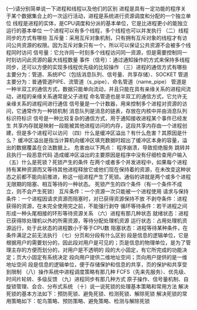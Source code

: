 (一)请分别简单说一下进程和线程以及他们的区别
进程是具有一定功能的程序关于某个数据集合上的一次运行活动，进程是系统进行资源调度和分配的一个独立单位
线程是进程的实体，是CPU调度和分派的基本单位，它是比进程更小的能独立运行的基本单位
一个进程可以有多个线程，多个线程也可以并发执行
（二）线程同步的方式有哪些
互斥量：采用互斥对象机制，只有拥有互斥对象的线程才有访问公共资源的权限。因为互斥对象只有一个，所以可以保证公共资源不会被多个线程同时访问
信号量：它允许同一时刻多个线程访问同一资源，但是需要控制同一时刻访问此资源的最大线程数量
事件（信号）：通过通知操作的方式来保持多线程同步，还可以方便的实现多线程优先级的比较操作
（三）进程的通信方式有哪些
主要分为：管道、系统IPC（包括消息队列、信号量、共享存储）、SOCKET
管道主要分为：普通管道PIPE、流管道（s_pipe）、命名管道（name_pipe）
管道是一种半双工的通信方式，数据只能单向流动，并且只能在具有亲缘关系的进程间流动，进程的亲缘关系通常是父子进程
命名管道也是半双工的通信方式，它允许无亲缘关系的进程间进行通信
信号量是一个计数器，用来控制多个进程对资源的访问，它通常作为一种锁机制
消息队列是消息的链表，存放在内核中并由消息队列标识符标识
信号是一种比较复杂的通信方式，用于通知接收进程某个事件已经发生
共享内存就是映射一段能被其他进程访问的内存，这段共享内存由一个进程创建，但是多个进程可以访问
（四）什么是缓冲区溢出？有什么危害？其原因是什么？
缓冲区溢出是指当计算机向缓冲区填充数据时超出了缓冲区本身的容量，溢出的数据覆盖在合法数据上。
危害由以下两点： 
			程序崩溃，导致拒绝服务
			跳转并且执行一段恶意代码
造成缓冲区溢出的主要原因是程序中没有仔细检查用户输入
（五）什么是死锁？死锁产生的条件
在两个或者多个并发进程中，如果每个进程持有某种资源而又等待其他进程释放它或他们现在保持着的资源，在未改变这种状态之前都不能向前推进，称这一组进程产生了死锁。通俗的讲就是两个或多个进程无限期的阻塞、相互等待的一种状态。
死锁产生的四个条件（有一个条件不成立，则不会产生死锁）
	互斥条件：一个资源一次只能被一个进程使用
	请求与保持条件：一个进程因请求资源而阻塞时，对已获得资源保持不放
	不剥夺条件：进程获得的资源，在未完全使用完之前，不能强行剥夺
	循环等待条件：若干进程之间形成一种头尾相接的环形等待资源关系
（六）进程有那几种状态
就绪状态：进程已获得除处理机以外的所需资源，等待分配处理机资源
运行状态：占用处理机资源运行，处于此状态的进程数小于等于CPU数
阻塞状态：进程等待某种条件，在条件满足之前无法执行
（七）分页和分段有什么区别
段是信息的逻辑单位，它是根据用户的需要划分的，因此段对用户是可见的；页是信息的物理单位，是为了管理主存的方便而划分的，对用户是不透明的
段的大小固定，有它所完成的功能决定；页大小固定有系统决定
段向用户提供二维地址空间；页向用户提供的是一维地址空间
段是信息的逻辑单位，便于存储保护和信息的共享，页的保护和共享受到限制
（八）操作系统中进程调度策略有那几种
FCFS（先来先服务）、优先级、时间片轮转、多级反馈
（九）进程同步有那几种方式
原子操作、信号量机制、自旋锁管理、会合、分布式系统
（十）说一说死锁的处理基本策略和常用方法
解决死锁的基本方法如下：预防死锁、避免死锁、检测死锁、解除死锁
解决死锁的常用策略如下：鸵鸟策略、预防策略、避免策略、检测与解除死锁


	
	
